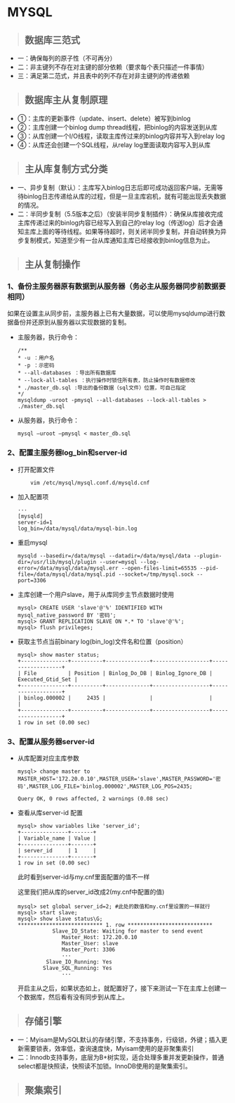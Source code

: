 # MYSQL

> ## 数据库三范式

- 一：确保每列的原子性（不可再分）
- 二：非主键列不存在对主键的部分依赖（要求每个表只描述一件事情）
- 三：满足第二范式，并且表中的列不存在对非主键列的传递依赖

> ## 数据库主从复制原理

- ①：主库的更新事件（update、insert、delete）被写到binlog
- ②：主库创建一个binlog dump thread线程，把binlog的内容发送到从库
- ③：从库创建一个I/O线程，读取主库传过来的binlog内容并写入到relay log
- ④：从库还会创建一个SQL线程，从relay log里面读取内容写入到从库

> ## 主从库复制方式分类

- 一、异步复制（默认）：主库写入binlog日志后即可成功返回客户端，无需等待binlog日志传递给从库的过程，但是一旦主库宕机，就有可能出现丢失数据的情况。
- 二：半同步复制（5.5版本之后）（安装半同步复制插件）：确保从库接收完成主库传递过来的binlog内容已经写入到自己的relay log（传送log）后才会通知主库上面的等待线程。如果等待超时，则关闭半同步复制，并自动转换为异步复制模式，知道至少有一台从库通知主库已经接收到binlog信息为止。

> ## 主从复制操作

### 1、备份主服务器原有数据到从服务器（务必主从服务器同步前数据要相同）

如果在设置主从同步前，主服务器上已有大量数据，可以使用mysqldump进行数据备份并还原到从服务器以实现数据的复制。

- 主服务器，执行命令：
    ```
    /**
    * -u ：用户名
    * -p ：示密码
    * --all-databases ：导出所有数据库
    * --lock-all-tables ：执行操作时锁住所有表，防止操作时有数据修改
    * ./master_db.sql :导出的备份数据（sql文件）位置，可自己指定
    */
    mysqldump -uroot -pmysql --all-databases --lock-all-tables > ./master_db.sql
    ```
- 从服务器，执行命令：
    ```
    mysql –uroot –pmysql < master_db.sql
    ```
### 2、配置主服务器log_bin和server-id
    
- 打开配置文件
    ```
        vim /etc/mysql/mysql.conf.d/mysqld.cnf
    ```

- 加入配置项
    ```
    ···
    [mysqld]
    server-id=1
    log_bin=/data/mysql/data/mysql-bin.log
    ```

- 重启mysql
    ```
    mysqld --basedir=/data/mysql --datadir=/data/mysql/data --plugin-dir=/usr/lib/mysql/plugin --user=mysql --log-error=/data/mysql/data/mysql.err --open-files-limit=65535 --pid-file=/data/mysql/data/mysql.pid --socket=/tmp/mysql.sock --port=3306
    ```
- 主库创建一个用户slave，用于从库同步主节点数据时使用
    ```
    mysql> CREATE USER 'slave'@'%' IDENTIFIED WITH mysql_native_password BY '密码';
    mysql> GRANT REPLICATION SLAVE ON *.* TO 'slave'@'%';
    mysql> flush privileges;
    ```

- 获取主节点当前binary log(bin_log)文件名和位置（position）
    ```
    mysql> show master status;
    +---------------+----------+--------------+------------------+-------------------+
    | File          | Position | Binlog_Do_DB | Binlog_Ignore_DB | Executed_Gtid_Set |
    +---------------+----------+--------------+------------------+-------------------+
    | binlog.000002 |     2435 |              |                  |                   |
    +---------------+----------+--------------+------------------+-------------------+
    1 row in set (0.00 sec)
    ```
### 3、配置从服务器server-id
- 从库配置对应主库参数
    ```
    mysql> change master to MASTER_HOST='172.20.0.10',MASTER_USER='slave',MASTER_PASSWORD='密码',MASTER_LOG_FILE='binlog.000002',MASTER_LOG_POS=2435;

    Query OK, 0 rows affected, 2 warnings (0.08 sec)
    ```
- 查看从库server-id 配置
    ```
    mysql> show variables like 'server_id';
    +---------------+-------+
    | Variable_name | Value |
    +---------------+-------+
    | server_id     | 1     |
    +---------------+-------+
    1 row in set (0.00 sec)
    ```
    此时看到server-id与my.cnf里面配置的值不一样

    这里我们把从库的server_id改成2(my.cnf中配置的值)
    ```
    mysql> set global server_id=2; #此处的数值和my.cnf里设置的一样就行 
    mysql> start slave;
    mysql> show slave status\G;
    *************************** 1. row ***************************
               Slave_IO_State: Waiting for master to send event
                  Master_Host: 172.20.0.10
                  Master_User: slave
                  Master_Port: 3306
                  ···
             Slave_IO_Running: Yes
            Slave_SQL_Running: Yes
                  ···
    ```
    开启主从之后，如果状态如上，就配置好了，接下来测试一下在主库上创建一个数据库，然后看有没有同步到从库上。
    

> ## 存储引擎

- 一：Myisam是MySQL默认的存储引擎，不支持事务，行级锁，外键；插入更新需要锁表，效率低，查询速度快，Myisam使用的是非聚集索引
- 二：Innodb支持事务，底层为B+树实现，适合处理多重并发更新操作，普通select都是快照读，快照读不加锁。InnoDB使用的是聚集索引。

> ## 聚集索引

